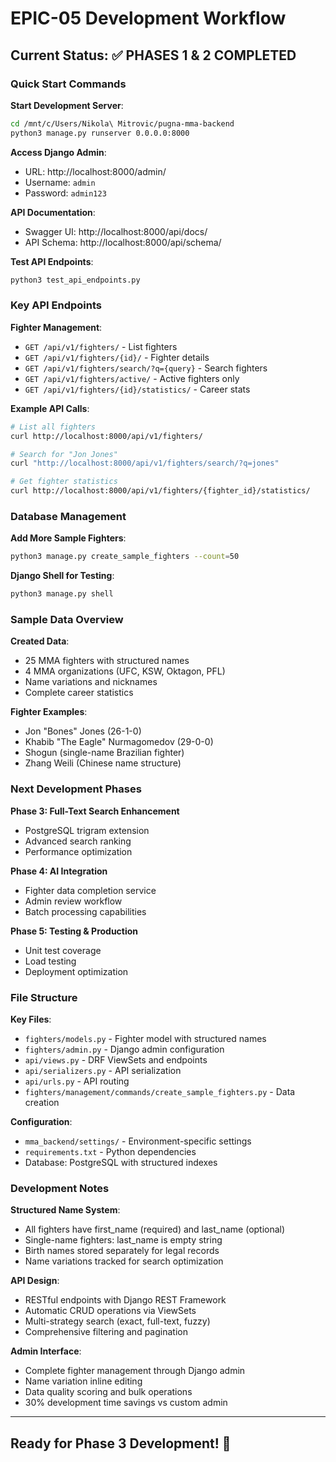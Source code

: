 # EPIC-05 Development Workflow

## Current Status: ✅ PHASES 1 & 2 COMPLETED

### Quick Start Commands

**Start Development Server**:
```bash
cd /mnt/c/Users/Nikola\ Mitrovic/pugna-mma-backend
python3 manage.py runserver 0.0.0.0:8000
```

**Access Django Admin**:
- URL: http://localhost:8000/admin/
- Username: `admin`
- Password: `admin123`

**API Documentation**:
- Swagger UI: http://localhost:8000/api/docs/
- API Schema: http://localhost:8000/api/schema/

**Test API Endpoints**:
```bash
python3 test_api_endpoints.py
```

### Key API Endpoints

**Fighter Management**:
- `GET /api/v1/fighters/` - List fighters
- `GET /api/v1/fighters/{id}/` - Fighter details
- `GET /api/v1/fighters/search/?q={query}` - Search fighters
- `GET /api/v1/fighters/active/` - Active fighters only
- `GET /api/v1/fighters/{id}/statistics/` - Career stats

**Example API Calls**:
```bash
# List all fighters
curl http://localhost:8000/api/v1/fighters/

# Search for "Jon Jones"
curl "http://localhost:8000/api/v1/fighters/search/?q=jones"

# Get fighter statistics
curl http://localhost:8000/api/v1/fighters/{fighter_id}/statistics/
```

### Database Management

**Add More Sample Fighters**:
```bash
python3 manage.py create_sample_fighters --count=50
```

**Django Shell for Testing**:
```bash
python3 manage.py shell
```

### Sample Data Overview

**Created Data**:
- 25 MMA fighters with structured names
- 4 MMA organizations (UFC, KSW, Oktagon, PFL)
- Name variations and nicknames
- Complete career statistics

**Fighter Examples**:
- Jon "Bones" Jones (26-1-0)
- Khabib "The Eagle" Nurmagomedov (29-0-0) 
- Shogun (single-name Brazilian fighter)
- Zhang Weili (Chinese name structure)

### Next Development Phases

**Phase 3: Full-Text Search Enhancement**
- PostgreSQL trigram extension
- Advanced search ranking
- Performance optimization

**Phase 4: AI Integration**
- Fighter data completion service
- Admin review workflow
- Batch processing capabilities

**Phase 5: Testing & Production**
- Unit test coverage
- Load testing
- Deployment optimization

### File Structure

**Key Files**:
- `fighters/models.py` - Fighter model with structured names
- `fighters/admin.py` - Django admin configuration
- `api/views.py` - DRF ViewSets and endpoints
- `api/serializers.py` - API serialization
- `api/urls.py` - API routing
- `fighters/management/commands/create_sample_fighters.py` - Data creation

**Configuration**:
- `mma_backend/settings/` - Environment-specific settings
- `requirements.txt` - Python dependencies
- Database: PostgreSQL with structured indexes

### Development Notes

**Structured Name System**:
- All fighters have first_name (required) and last_name (optional)
- Single-name fighters: last_name is empty string
- Birth names stored separately for legal records
- Name variations tracked for search optimization

**API Design**:
- RESTful endpoints with Django REST Framework
- Automatic CRUD operations via ViewSets
- Multi-strategy search (exact, full-text, fuzzy)
- Comprehensive filtering and pagination

**Admin Interface**:
- Complete fighter management through Django admin
- Name variation inline editing
- Data quality scoring and bulk operations
- 30% development time savings vs custom admin

---

## Ready for Phase 3 Development! 🚀